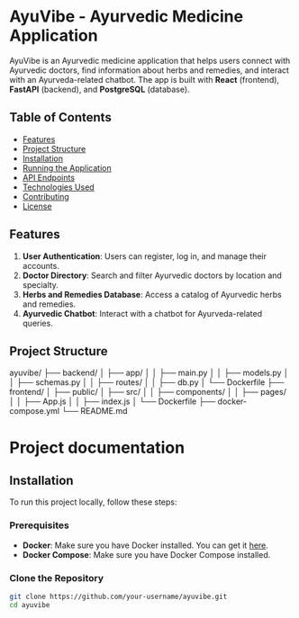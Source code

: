 # AyuVibe - Ayurvedic Medicine Application

AyuVibe is an Ayurvedic medicine application that helps users connect with Ayurvedic doctors, find information about herbs and remedies, and interact with an Ayurveda-related chatbot. The app is built with **React** (frontend), **FastAPI** (backend), and **PostgreSQL** (database).

## Table of Contents
- [Features](#features)
- [Project Structure](#project-structure)
- [Installation](#installation)
- [Running the Application](#running-the-application)
- [API Endpoints](#api-endpoints)
- [Technologies Used](#technologies-used)
- [Contributing](#contributing)
- [License](#license)

## Features
1. **User Authentication**: Users can register, log in, and manage their accounts.
2. **Doctor Directory**: Search and filter Ayurvedic doctors by location and specialty.
3. **Herbs and Remedies Database**: Access a catalog of Ayurvedic herbs and remedies.
4. **Ayurvedic Chatbot**: Interact with a chatbot for Ayurveda-related queries.

## Project Structure

ayuvibe/
├── backend/
│   ├── app/
│   │   ├── main.py
│   │   ├── models.py
│   │   ├── schemas.py
│   │   ├── routes/
│   │   ├── db.py
│   └── Dockerfile
├── frontend/
│   ├── public/
│   ├── src/
│   │   ├── components/
│   │   ├── pages/
│   │   ├── App.js
│   │   ├── index.js
│   └── Dockerfile
├── docker-compose.yml
└── README.md


# Project documentation

## Installation

To run this project locally, follow these steps:

### Prerequisites
- **Docker**: Make sure you have Docker installed. You can get it [here](https://www.docker.com/products/docker-desktop).
- **Docker Compose**: Make sure you have Docker Compose installed.

### Clone the Repository
```bash
git clone https://github.com/your-username/ayuvibe.git
cd ayuvibe
```

